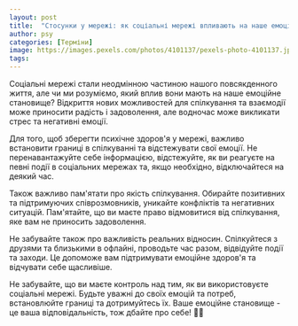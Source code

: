 ```yaml
---
layout: post
title:  "Стосунки у мережі: як соціальні мережі впливають на наше емоційне становище."
author: psy
categories: [Терміни]
image: https://images.pexels.com/photos/4101137/pexels-photo-4101137.jpeg?auto=compress&cs=tinysrgb&fit=crop&h=627&w=1200
tags: 
---
```


Соціальні мережі стали неодмінною частиною нашого повсякденного життя, але чи ми розуміємо, який вплив вони мають на наше емоційне становище? Відкриття нових можливостей для спілкування та взаємодії може приносити радість і задоволення, але водночас може викликати стрес та негативні емоції.

Для того, щоб зберегти психічне здоров'я у мережі, важливо встановити границі в спілкуванні та відстежувати свої емоції. Не перенавантажуйте себе інформацією, відстежуйте, як ви реагуєте на певні події в соціальних мережах та, якщо необхідно, відключайтеся на деякий час.

Також важливо пам'ятати про якість спілкування. Обирайте позитивних та підтримуючих співрозмовників, уникайте конфліктів та негативних ситуацій. Пам'ятайте, що ви маєте право відмовитися від спілкування, яке вам не приносить задоволення.

Не забувайте також про важливість реальних відносин. Спілкуйтеся з друзями та близькими в офлайні, проводьте час разом, відвідуйте події та заходи. Це допоможе вам підтримувати емоційне здоров'я та відчувати себе щасливіше.

Не забувайте, що ви маєте контроль над тим, як ви використовуєте соціальні мережі. Будьте уважні до своїх емоцій та потреб, встановлюйте границі та дотримуйтесь їх. Ваше емоційне становище - це ваша відповідальність, тож дбайте про себе! 🌟🌺


